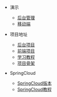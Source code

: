 * 演示
  * [后台管理](http://www.macrozheng.com/admin/index.html)
  * [移动端](http://www.macrozheng.com/app/mainpage.html)

* 项目地址
  * [后台项目](https://github.com/macrozheng/mall)
  * [前端项目](https://github.com/macrozheng/mall-admin-web)
  * [学习教程](https://github.com/macrozheng/mall-learning)
  * [项目骨架](https://github.com/macrozheng/mall-tiny)

* SpringCloud
  * [SpringCloud版本](https://github.com/macrozheng/mall-swarm)
  * [SpringCloud教程](https://github.com/macrozheng/springcloud-learning)


